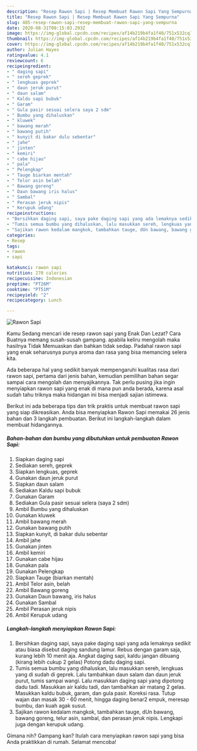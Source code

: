 ```yaml
---
description: "Resep Rawon Sapi | Resep Membuat Rawon Sapi Yang Sempurna"
title: "Resep Rawon Sapi | Resep Membuat Rawon Sapi Yang Sempurna"
slug: 485-resep-rawon-sapi-resep-membuat-rawon-sapi-yang-sempurna
date: 2020-08-31T00:15:03.293Z
image: https://img-global.cpcdn.com/recipes/af14b219b4fa1f40/751x532cq70/rawon-sapi-foto-resep-utama.jpg
thumbnail: https://img-global.cpcdn.com/recipes/af14b219b4fa1f40/751x532cq70/rawon-sapi-foto-resep-utama.jpg
cover: https://img-global.cpcdn.com/recipes/af14b219b4fa1f40/751x532cq70/rawon-sapi-foto-resep-utama.jpg
author: Julian Hayes
ratingvalue: 4.1
reviewcount: 6
recipeingredient:
- " daging sapi"
- " sereh geprek"
- " lengkuas geprek"
- " daun jeruk purut"
- " daun salam"
- " Kaldu sapi bubuk"
- " Garam"
- " Gula pasir sesuai selera saya 2 sdm"
- " Bumbu yang dihaluskan"
- " kluwek"
- " bawang merah"
- " bawang putih"
- " kunyit di bakar dulu sebentar"
- " jahe"
- " jinten"
- " kemiri"
- " cabe hijau"
- " pala"
- " Pelengkap"
- " Tauge biarkan mentah"
- " Telor asin belah"
- " Bawang goreng"
- " Daun bawang iris halus"
- " Sambal"
- " Perasan jeruk nipis"
- " Kerupuk udang"
recipeinstructions:
- "Bersihkan daging sapi, saya pake daging sapi yang ada lemaknya sedikit atau biasa disebut daging sandung lamur. Rebus dengan garam saja, kurang lebih 10 menit aja. Angkat daging sapi, kaldu jangan dibuang (kirang lebih cukup 2 gelas) Potong dadu daging sapi."
- "Tumis semua bumbu yang dihaluskan, lalu masukkan sereh, lengkuas yang di sudah di geprek. Lalu tambahkan daun salam dan daun jeruk purut, tumis sampai wangi. Lalu masukkan daging sapi yang dipotong dadu tadi. Masukkan air kaldu tadi, dan tambahkan air matang 2 gelas. Masukkan kaldu bubuk, garam, dan gula pasir. Koreksi rasa. Tutup wajan dan masak 30 - 60 menit, hingga daging benar2 empuk, meresap bumbu, dan kuah agak susut."
- "Sajikan rawon kedalam mangkok, tambahkan tauge, dUn bawang, bawang goreng, telur asin, sambal, dan perasan jeruk nipis. Lengkapi juga dengan kerupuk udang."
categories:
- Resep
tags:
- rawon
- sapi

katakunci: rawon sapi 
nutrition: 270 calories
recipecuisine: Indonesian
preptime: "PT26M"
cooktime: "PT51M"
recipeyield: "2"
recipecategory: Lunch

---
```



![Rawon Sapi](https://img-global.cpcdn.com/recipes/af14b219b4fa1f40/751x532cq70/rawon-sapi-foto-resep-utama.jpg)

Kamu Sedang mencari ide resep rawon sapi yang Enak Dan Lezat? Cara Buatnya memang susah-susah gampang. apabila keliru mengolah maka hasilnya Tidak Memuaskan dan bahkan tidak sedap. Padahal rawon sapi yang enak seharusnya punya aroma dan rasa yang bisa memancing selera kita.



Ada beberapa hal yang sedikit banyak mempengaruhi kualitas rasa dari rawon sapi, pertama dari jenis bahan, kemudian pemilihan bahan segar sampai cara mengolah dan menyajikannya. Tak perlu pusing jika ingin menyiapkan rawon sapi yang enak di mana pun anda berada, karena asal sudah tahu triknya maka hidangan ini bisa menjadi sajian istimewa.


Berikut ini ada beberapa tips dan trik praktis untuk membuat rawon sapi yang siap dikreasikan. Anda bisa menyiapkan Rawon Sapi memakai 26 jenis bahan dan 3 langkah pembuatan. Berikut ini langkah-langkah dalam membuat hidangannya.

<!--inarticleads1-->

##### Bahan-bahan dan bumbu yang dibutuhkan untuk pembuatan Rawon Sapi:

1. Siapkan  daging sapi
1. Sediakan  sereh, geprek
1. Siapkan  lengkuas, geprek
1. Gunakan  daun jeruk purut
1. Siapkan  daun salam
1. Sediakan  Kaldu sapi bubuk
1. Gunakan  Garam
1. Sediakan  Gula pasir sesuai selera (saya 2 sdm)
1. Ambil  Bumbu yang dihaluskan
1. Gunakan  kluwek
1. Ambil  bawang merah
1. Gunakan  bawang putih
1. Siapkan  kunyit, di bakar dulu sebentar
1. Ambil  jahe
1. Gunakan  jinten
1. Ambil  kemiri
1. Gunakan  cabe hijau
1. Gunakan  pala
1. Gunakan  Pelengkap
1. Siapkan  Tauge (biarkan mentah)
1. Ambil  Telor asin, belah
1. Ambil  Bawang goreng
1. Gunakan  Daun bawang, iris halus
1. Gunakan  Sambal
1. Ambil  Perasan jeruk nipis
1. Ambil  Kerupuk udang




<!--inarticleads2-->

##### Langkah-langkah menyiapkan Rawon Sapi:

1. Bersihkan daging sapi, saya pake daging sapi yang ada lemaknya sedikit atau biasa disebut daging sandung lamur. Rebus dengan garam saja, kurang lebih 10 menit aja. Angkat daging sapi, kaldu jangan dibuang (kirang lebih cukup 2 gelas) Potong dadu daging sapi.
1. Tumis semua bumbu yang dihaluskan, lalu masukkan sereh, lengkuas yang di sudah di geprek. Lalu tambahkan daun salam dan daun jeruk purut, tumis sampai wangi. Lalu masukkan daging sapi yang dipotong dadu tadi. Masukkan air kaldu tadi, dan tambahkan air matang 2 gelas. Masukkan kaldu bubuk, garam, dan gula pasir. Koreksi rasa. Tutup wajan dan masak 30 - 60 menit, hingga daging benar2 empuk, meresap bumbu, dan kuah agak susut.
1. Sajikan rawon kedalam mangkok, tambahkan tauge, dUn bawang, bawang goreng, telur asin, sambal, dan perasan jeruk nipis. Lengkapi juga dengan kerupuk udang.




Gimana nih? Gampang kan? Itulah cara menyiapkan rawon sapi yang bisa Anda praktikkan di rumah. Selamat mencoba!
